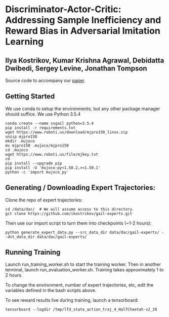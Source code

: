 Discriminator-Actor-Critic: Addressing Sample Inefficiency and Reward Bias in Adversarial Imitation Learning
============================================================================================================
Ilya Kostrikov, Kumar Krishna Agrawal, Debidatta Dwibedi, Sergey Levine, Jonathan Tompson
-----------------------------------------------------------------------------------------

Source code to accompany our [paper](https://arxiv.org/abs/1809.02925).

Getting Started
--------------------

We use conda to setup the environments, but any other package manager should suffice. We use Python 3.5.4

```
conda create --name ssgail python=3.5.4
pip install -r requirements.txt
wget https://www.roboti.us/download/mjpro150_linux.zip
unzip mjpro150
mkdir .mujoco
mv mjpro150 .mujoco/mjpro150
cd .mujoco
wget https://www.roboti.us/file/mjkey.txt
cd
pip install --upgrade pip
pip install -U 'mujoco-py<1.50.2,>=1.50.1'
python -c 'import mujoco_py'
```

Generating / Downloading Expert Trajectories:
-------------------------------

Clone the repo of expert trajectories:

```
cd /data/dac/  # We will assume access to this directory.
git clone https://github.com/ikostrikov/gail-experts.git
```

Then use our import script to turn them into checkpoints (~1-2 hours):

```
python generate_expert_data.py --src_data_dir data/dac/gail-experts/ --dst_data_dir data/dac/gail-experts/
```

Running Training
----------------

Launch run_training_worker.sh to start the training worker. Then in another
terminal, launch run_evaluation_worker.sh. Training takes approximately 1 to 2
hours.

To change the environment, number of expert trajectories, etc, edit the
variables defined in the bash scripts above.

To see reward results live during training, launch a tensorboard:

    tensorboard --logdir /tmp/lfd_state_action_traj_4_HalfCheetah-v2_20
